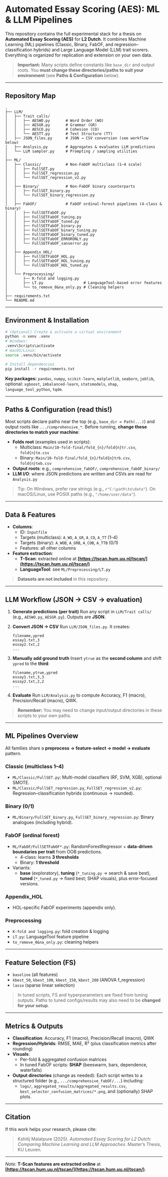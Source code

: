 # Automated Essay Scoring (AES): ML & LLM Pipelines

This repository contains the full experimental stack for a thesis on **Automated Essay Scoring (AES)** for **L2 Dutch**. It combines Machine Learning (ML) pipelines (Classic, Binary, FabOF, and regression–classification hybrids) and Large Language Model (LLM) trait scorers. Everything is organized for replication and extension on your own data.

> **Important:** Many scripts define constants like `base_dir` and output roots. You **must change these directories/paths to suit your environment** (see **Paths & Configuration** below).

---

## Repository Map

```
.
├── LLM/
│   ├── Trait calls/
│   │   ├── AESWO.py       # Word Order (WO)
│   │   ├── AESGR.py       # Grammar (GR)
│   │   ├── AESCO.py       # Cohesion (CO)
│   │   └── AESTT.py       # Text Structure (TT)
│   ├── JSON_files.py      # JSON → CSV conversion (see workflow below)
│   ├── Analysis.py        # Aggregates & evaluates LLM predictions
│   └── LLM sampler.py     # Prompting / sampling utilities
│
├── ML/
│   ├── Classic/           # Non-FabOF multiclass (1–4 scale)
│   │   ├── FullSET.py
│   │   ├── FullSET_regression.py
│   │   └── FullSET_regression_v2.py
│   │
│   ├── Binary/            # Non-FabOF binary counterparts
│   │   ├── FullSET_binary.py
│   │   └── FullSET_binary_regression.py
│   │
│   ├── FabOF/             # FabOF ordinal-forest pipelines (4-class & binary)
│   │   ├── FullSETFabOF.py
│   │   ├── FullSETFabOF_tuning.py
│   │   ├── FullSETFabOF_tuned.py
│   │   ├── FullSETFabOF_binary.py
│   │   ├── FullSETFabOF_binary_tuning.py
│   │   ├── FullSETFabOF_binary_tuned.py
│   │   ├── FullSETFabOF_ERRORONLY.py
│   │   └── FullSETFabOF_sanserror.py
│   │
│   ├── Appendix_HOL/
│   │   ├── FullSETFabOF_HOL.py
│   │   ├── FullSETFabOF_HOL_tuning.py
│   │   └── FullSETFabOF_HOL_tuned.py
│   │
│   └── Preprocessing/
│       ├── K-fold and logging.py
│       ├── LT.py                  # LanguageTool-based error features
│       └── to_remove_0&na_only.py # Cleaning helpers
│
├── requirements.txt
└── README.md
```

---

## Environment & Installation

```bash
# (Optional) Create & activate a virtual environment
python -m venv .venv
# Windows:
.venv\Scripts\activate
# macOS/Linux:
source .venv/bin/activate

# Install dependencies
pip install -r requirements.txt
```

**Key packages:** `pandas`, `numpy`, `scikit-learn`, `matplotlib`, `seaborn`, `joblib`, optional: `xgboost`, `imbalanced-learn`, `statsmodels`, `shap`, `language_tool_python`, `tqdm`.

---

## Paths & Configuration (read this!)

Most scripts declare paths near the top (e.g., `base_dir = Path(...)`) and output roots like `.../comprehensive_*`. Before running, **change these directories to match your machine**:

*   **Folds root** (examples used in scripts):
    *   Multiclass: `Main/10-fold-final/fold_{n}/fold{n}tr.csv`, `fold{n}te.csv`
    *   Binary: `Main/10-fold-final/fold_{n}/fold{n}trb.csv`, `fold{n}teb.csv`
*   **Output roots**: e.g., `comprehensive_fabOF/`, `comprehensive_fabOF_binary/`
*   **LLM I/O**: where JSON predictions are written and CSVs are read for `Analysis.py`

> Tip: On Windows, prefer raw strings (e.g., `r"C:\path\to\data"`). On macOS/Linux, use POSIX paths (e.g., `"/home/user/data"`).

---

## Data & Features

*   **Columns**:
    *   ID: `Inputfile`
    *   Targets (multiclass): `A_WO`, `A_GR`, `A_CO`, `A_TT` (1–4)
    *   Targets (binary): `A_WOB`, `A_GRB`, `A_COB`, `A_TTB` (0/1)
    *   Features: all other columns
*   **Feature extraction**:
    *   **T-Scan**: extracted online at **[https://tscan.hum.uu.nl/tscan/](https://tscan.hum.uu.nl/tscan/)**
    *   **LanguageTool**: see `ML/Preprocessing/LT.py`

> **Datasets are not included** in this repository.

---

## LLM Workflow (JSON → CSV → evaluation)

1.  **Generate predictions (per trait)**
    Run any script in `LLM/Trait calls/` (e.g., `AESWO.py`, `AESGR.py`). Outputs are **JSON**.

2.  **Convert JSON → CSV**
    Run `LLM/JSON_files.py`. It creates:
    ```
    filename,ypred
    essay1.txt,3
    essay2.txt,2
    ...
    ```

3.  **Manually add ground truth**
    Insert `ytrue` as the **second column** and shift `ypred` to the **third**:
    ```
    filename,ytrue,ypred
    essay1.txt,3,3
    essay2.txt,2,2
    ...
    ```

4.  **Evaluate**
    Run `LLM/Analysis.py` to compute Accuracy, F1 (macro), Precision/Recall (macro), QWK.

> **Remember:** You may need to change input/output directories in these scripts to your own paths.

---

## ML Pipelines Overview

All families share a **preprocess → feature-select → model → evaluate** pattern.

### Classic (multiclass 1–4)

*   `ML/Classic/FullSET.py`: Multi-model classifiers (RF, SVM, XGB), optional SMOTE.
*   `ML/Classic/FullSET_regression.py`, `FullSET_regression_v2.py`: Regression–classification hybrids (continuous → rounded).

### Binary (0/1)

*   `ML/Binary/FullSET_binary.py`, `FullSET_binary_regression.py`: Binary analogues (including hybrid).

### FabOF (ordinal forest)

*   `ML/FabOF/FullSETFabOF*.py`: RandomForestRegressor + **data-driven boundaries per trait** from OOB predictions.
    *   4-class: learns **3 thresholds**
    *   Binary: **1 threshold**
*   Variants:
    *   **base** (exploratory), **tuning** (`*_tuning.py` → search & save best), **tuned** (`*_tuned.py` → fixed best; SHAP visuals), plus error-focused versions.

### Appendix\_HOL

*   HOL-specific FabOF experiments (appendix only).

### Preprocessing

*   `K-fold and logging.py`: fold creation & logging
*   `LT.py`: LanguageTool feature pipeline
*   `to_remove_0&na_only.py`: cleaning helpers

---

## Feature Selection (FS)

*   `baseline` (all features)
*   `kbest_50`, `kbest_100`, `kbest_150`, `kbest_200` (ANOVA f\_regression)
*   `lasso` (sparse linear selection)

> In tuned scripts, FS and hyperparameters are fixed from tuning outputs. Paths to tuned configs/results may also need to be **changed for your setup**.

---

## Metrics & Outputs

*   **Classification**: Accuracy, F1 (macro), Precision/Recall (macro), QWK
*   **Regression/Hybrids**: RMSE, MAE, R² (plus classification metrics after rounding)
*   **Visuals**:
    *   Per-fold & aggregated confusion matrices
    *   In tuned FabOF scripts: **SHAP** (beeswarm, bars, dependence, waterfalls)
*   **Output directories** (change as needed):
    Each script writes to a structured folder (e.g., `.../comprehensive_fabOF/...`) including:
    *   `logs/`, `aggregated_results/aggregated_results.csv`, `best_selector_confusion_matrices/*.png`, and (optionally) SHAP plots.
---

## Citation

If this work helps your research, please cite:

> Kshitij Malatpure (2025). *Automated Essay Scoring for L2 Dutch: Comparing Machine Learning and LLM Approaches*. Master’s Thesis, KU Leuven.

---

*Note:* **T-Scan features are extracted online** at **[https://tscan.hum.uu.nl/tscan/](https://tscan.hum.uu.nl/tscan/)**.
